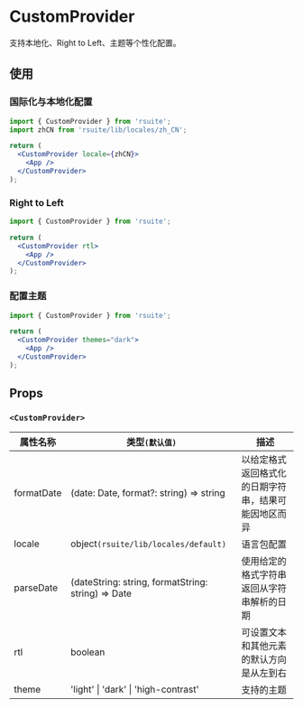 # CustomProvider

支持本地化、Right to Left、主题等个性化配置。

## 使用

### 国际化与本地化配置

```jsx
import { CustomProvider } from 'rsuite';
import zhCN from 'rsuite/lib/locales/zh_CN';

return (
  <CustomProvider locale={zhCN}>
    <App />
  </CustomProvider>
);
```

### Right to Left

```jsx
import { CustomProvider } from 'rsuite';

return (
  <CustomProvider rtl>
    <App />
  </CustomProvider>
);
```

### 配置主题

```jsx
import { CustomProvider } from 'rsuite';

return (
  <CustomProvider themes="dark">
    <App />
  </CustomProvider>
);
```

## Props

### `<CustomProvider>`

| 属性名称   | 类型`(默认值)`                                     | 描述                                                 |
| ---------- | -------------------------------------------------- | ---------------------------------------------------- |
| formatDate | (date: Date, format?: string) => string            | 以给定格式返回格式化的日期字符串，结果可能因地区而异 |
| locale     | object`(rsuite/lib/locales/default)`               | 语言包配置                                           |
| parseDate  | (dateString: string, formatString: string) => Date | 使用给定的格式字符串返回从字符串解析的日期           |
| rtl        | boolean                                            | 可设置文本和其他元素的默认方向是从左到右             |
| theme      | 'light' &#124; 'dark' &#124; 'high-contrast'       | 支持的主题                                           |
